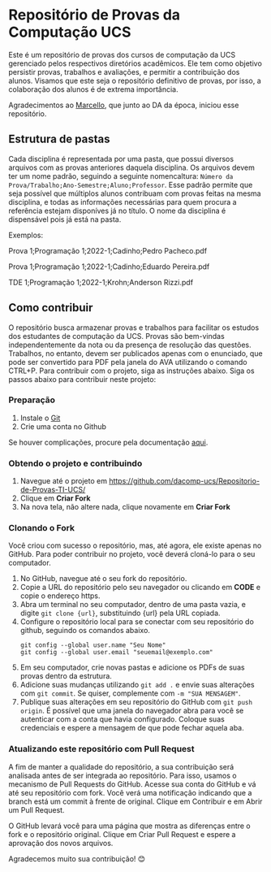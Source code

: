 # Repositório de Provas da Computação UCS

Este é um repositório de provas dos cursos de computação da UCS gerenciado pelos respectivos diretórios acadêmicos. Ele tem como objetivo persistir provas, trabalhos e avaliações, e permitir a contribuição dos alunos. Visamos que este seja o repositório definitivo de provas, por isso, a colaboração dos alunos é de extrema importância.

Agradecimentos ao [Marcello](https://github.com/Marcellofabrizio), que junto ao DA da época, iniciou esse repositório.

## Estrutura de pastas
Cada disciplina é representada por uma pasta, que possui diversos arquivos com as provas anteriores daquela disciplina. Os arquivos devem ter um nome padrão, seguindo a seguinte nomencaltura: `Número da Prova/Trabalho;Ano-Semestre;Aluno;Professor`. Esse padrão permite que seja possível que múltiplos alunos contribuam com provas feitas na mesma disciplina, e todas as informações necessárias para quem procura a referência estejam disponíves já no título. O nome da disciplina é dispensável pois já está na pasta. 

Exemplos:

Prova 1;Programação 1;2022-1;Cadinho;Pedro Pacheco.pdf

Prova 1;Programação 1;2022-1;Cadinho;Eduardo Pereira.pdf

TDE 1;Programação 1;2022-1;Krohn;Anderson Rizzi.pdf

## Como contribuir
O repositório busca armazenar provas e trabalhos para facilitar os estudos dos estudantes de computação da UCS. Provas são bem-vindas independentemente da nota ou da presença de resolução das questões. Trabalhos, no entanto, devem ser publicados apenas com o enunciado, que pode ser convertido para PDF pela janela do AVA utilizando o comando CTRL+P. Para contribuir com o projeto, siga as instruções abaixo. Siga os passos abaixo para contribuir neste projeto:

### Preparação
1. Instale o [Git](https://git-scm.com/downloads)
2. Crie uma conta no Github

Se houver complicações, procure pela documentação [aqui](https://docs.github.com/pt/get-started/quickstart/set-up-git#setting-up-git).

### Obtendo o projeto e contribuindo
1. Navegue até o projeto em https://github.com/dacomp-ucs/Repositorio-de-Provas-TI-UCS/
2. Clique em **Criar Fork**
3. Na nova tela, não altere nada, clique novamente em **Criar Fork**

### Clonando o Fork
Você criou com sucesso o repositório, mas, até agora, ele existe apenas no GitHub. Para poder contribuir no projeto, você deverá cloná-lo para o seu computador.

1. No GitHub, navegue até o seu fork do repositório.
2. Copie a URL do repositório pelo seu navegador ou clicando em **CODE** e copie o endereço https.
3. Abra um terminal no seu computador, dentro de uma pasta vazia, e digite `git clone {url}`, substituindo {url} pela URL copiada.
4. Configure o repositório local para se conectar com seu repositório do github, seguindo os comandos abaixo.
   ```
   git config --global user.name "Seu Nome"
   git config --global user.email "seuemail@exemplo.com"
   ```
5. Em seu computador, crie novas pastas e adicione os PDFs de suas provas dentro da estrutura.
6. Adicione suas mudanças utilizando `git add .` e envie suas alterações com `git commit`. Se quiser, complemente com `-m "SUA MENSAGEM"`.
7. Publique suas alterações em seu repositório do GitHub com `git push origin`. É possível que uma janela do navegador abra para você se autenticar com a conta que havia configurado. Coloque suas credenciais e espere a mensagem de que pode fechar aquela aba.

### Atualizando este repositório com Pull Request
A fim de manter a qualidade do repositório, a sua contribuição será analisada antes de ser integrada ao repositório. Para isso, usamos o mecanismo de Pull Requests do GitHub. Acesse sua conta do GitHub e vá até seu repositório com fork. Você verá uma notificação indicando que a branch está um commit à frente de original. Clique em Contribuir e em Abrir um Pull Request.

O GitHub levará você para uma página que mostra as diferenças entre o fork e o repositório original. Clique em Criar Pull Request e espere a aprovação dos novos arquivos.

Agradecemos muito sua contribuição! 😊
